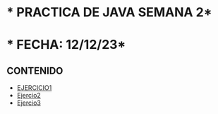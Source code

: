 # * PRACTICA DE JAVA SEMANA 2*

# * FECHA: 12/12/23*
## CONTENIDO

- [EJERCICIO1](Condicional.java)
- [Ejercio2](Condicional2.java)
- [Ejercio3](Ascii.java)
